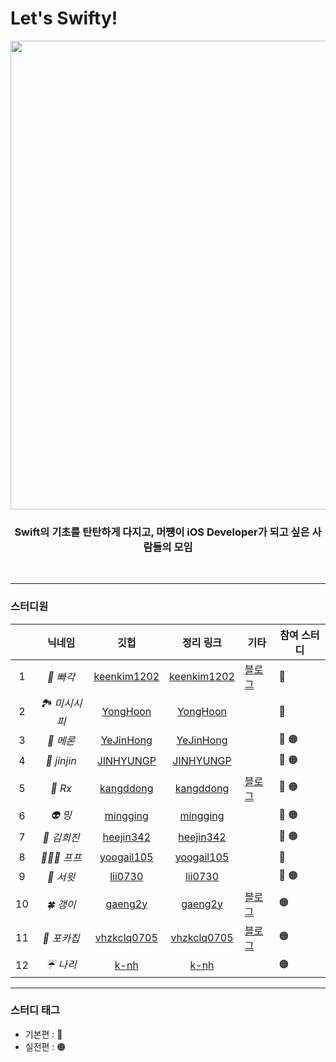 # Let's Swifty!

<div align=center>
  
  <img width="750" src="https://user-images.githubusercontent.com/59866819/171024189-2f1fecd8-5489-4050-8260-2a01aa108abb.png">
  
  ### Swift의 기초를 탄탄하게 다지고, 머쩅이 iOS Developer가 되고 싶은 사람들의 모임
  
</div>

</br>

----
 
### 스터디원
||닉네임|깃헙|정리 링크|기타|참여 스터디|
|:---:|:---:|:---:|:---:|---|---|
|1| *🔨 빠각* |[keenkim1202](https://github.com/keenkim1202/)|[keenkim1202](https://github.com/keenkim1202/KEENs_TIL/tree/main/Swift)|[블로그](https://nareunhagae.tistory.com/)|🔴|
|2| *🏞 미시시피* |[YongHoon](https://github.com/akatcn)         |[YongHoon](https://yonghooon.notion.site/5f8565e3f0324f7b95ffc9cfef50abc5)||🔴|
|3| *🍉 메론* |[YeJinHong](https://github.com/florence96)    |[YeJinHong](https://great-jodhpur-c7a.notion.site/c46e3848e4fa4302b44d23ec3cf1f728?v=98299b87b52448a38cc31cf377d87924)||🔴 🟠|
|4| *👖 jinjin* |[JINHYUNGP](https://github.com/JINHYUNGP)     |[JINHYUNGP](https://www.notion.so/cb544ad529b14815921ef25e9d687fe3)||🔴 🟠|
|5| *👾 Rx* |[kangddong](https://github.com/kanddong)      |[kangddong](https://voracious-pigment-aaf.notion.site/Swift-7792b95afb1e4fb7950f5fd05b5f465e)|[블로그](https://plcprogrammer-dy.tistory.com)|🔴 🟠|
|6| *👽 밍* |[mingging](https://github.com/mingging)       |[mingging](https://mingging.notion.site/Swift-90657d13c64a4ea99d61ef8e12b68ca4)||🔴 🟠|
|7| *🐰 김희진* |[heejin342](https://github.com/heejin342)     |[heejin342](https://www.notion.so/39c53bce4633453da9db29f01d8a04ce)||🔴 🟠|
|8| *🧝🏻‍♀️ 프프* |[yoogail105](https://github.com/yoogail105)   |[yoogail105](https://github.com/yoogail105/KkokkoSwift#-꼼꼼한-재은씨의-swift-기본편)||🔴|
|9| *🍰 서윗* |[lii0730](https://github.com/lii0730)         |[lii0730](https://github.com/lii0730/Swift_Basic)||🔴 🟠|
|10| *🍀 갱이* |[gaeng2y](https://github.com/gaeng2y)         |[gaeng2y](https://gaeng2y.notion.site/Let-s-Swifty-7aaf6893953e4e4f999142f0cd0de312)|[블로그](https://gaeng2y.medium.com/)|🟠|
|11| *🍟 포카칩* |[vhzkclq0705](https://github.com/vhzkclq0705)         |[vhzkclq0705](https://lively-comb-f3c.notion.site/Swifty-cb0902146863461da1220859930a7ea0)|[블로그](https://velog.io/@o_joon_)|🟠|
|12| *☔️ 나리* |[k-nh](https://github.com/k-nh)         |[k-nh](https://jazzy-monarch-2bc.notion.site/Swift-53f8c94acb2b47afbcff14a94642ecce)||🟠|

----

### 스터디 태그
- 기본편 : 🔴
- 실전편 : 🟠
